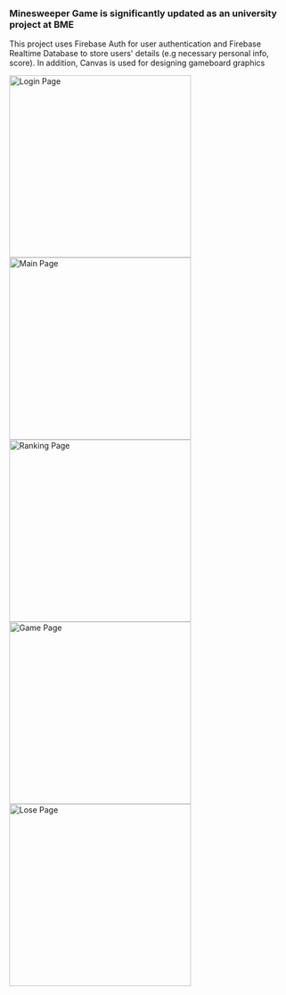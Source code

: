 ### Minesweeper Game is significantly updated as an university project at BME

This project uses Firebase Auth for user authentication and Firebase Realtime Database to store users' details (e.g necessary personal info, score).
In addition, Canvas is used for designing gameboard graphics

<img width="326" alt="Login Page" src="https://user-images.githubusercontent.com/58053558/158962233-4feb1e57-42ea-4b29-bdf1-b2ef55e581a5.png"> <img width="326" alt="Main Page" src="https://user-images.githubusercontent.com/58053558/158962241-18349777-95f4-4117-a766-15e2adca53ca.png">
<img width="326" alt="Ranking Page" src="https://user-images.githubusercontent.com/58053558/158962262-5ff50272-c480-4346-99ff-01000063da38.png">
<img width="326" alt="Game Page" src="https://user-images.githubusercontent.com/58053558/158962267-4e14366b-f0db-4a68-a851-de42e9d9e959.png">
<img width="326" alt="Lose Page" src="https://user-images.githubusercontent.com/58053558/158962273-f55733f9-8446-4a91-92fd-3172bd316456.png">
